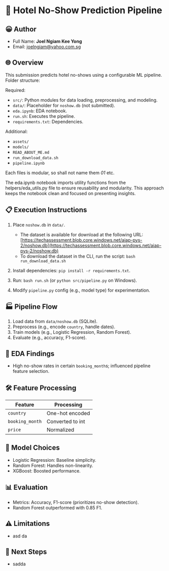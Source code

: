 # 🏨 **Hotel No-Show Prediction Pipeline**

## 😀 Author

- Full Name: **Joel Ngiam Kee Yong**
- Email: [joelngiam@yahoo.com.sg](joelngiam@yahoo.com.sg)

## 🌐 Overview

This submission predicts hotel no-shows using a configurable ML pipeline. Folder structure:

Required:

- `src/`: Python modules for data loading, preprocessing, and modeling.
- `data/`: Placeholder for `noshow.db` (not submitted).
- `eda.ipynb`: EDA notebook.
- `run.sh`: Executes the pipeline.
- `requirements.txt`: Dependencies.

Additional:

- `assets/`
- `models/`
- `READ_ABOUT_ME.md`
- `run_download_data.sh`
- `pipeline.ipynb`

Each files is modular, so shall not name them _01_ etc.

The eda.ipynb notebook imports utility functions from the helpers/eda_utils.py file to ensure reusability and modularity. This approach keeps the notebook clean and focused on presenting insights.

## 📋 Execution Instructions

1. Place `noshow.db` in `data/`.

   - The dataset is available for download at the following URL:  
     [https://techassessment.blob.core.windows.net/aiap-pys-2/noshow.db](https://techassessment.blob.core.windows.net/aiap-pys-2/noshow.db)
   - To download the dataset in the CLI, run the script: `bash run_download_data.sh`

2. Install dependencies: `pip install -r requirements.txt`.
3. Run: `bash run.sh` (or `python src/pipeline.py` on Windows).
4. Modify `pipeline.py` config (e.g., model type) for experimentation.

## 🏭 Pipeline Flow

1. Load data from `data/noshow.db` (SQLite).
2. Preprocess (e.g., encode `country`, handle dates).
3. Train models (e.g., Logistic Regression, Random Forest).
4. Evaluate (e.g., accuracy, F1-score).

## 🔎 EDA Findings

- High no-show rates in certain `booking_month`s; influenced pipeline feature selection.

## 🛠️ Feature Processing

| Feature         | Processing       |
| --------------- | ---------------- |
| `country`       | One-hot encoded  |
| `booking_month` | Converted to int |
| `price`         | Normalized       |

## 🤖 Model Choices

- Logistic Regression: Baseline simplicity.
- Random Forest: Handles non-linearity.
- XGBoost: Boosted performance.

## 📊 Evaluation

- Metrics: Accuracy, F1-score (prioritizes no-show detection).
- Random Forest outperformed with 0.85 F1.

## ⚠️ Limitations

- asd da

## 🚀 Next Steps

- sadda
